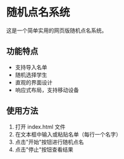 # 随机点名系统

这是一个简单实用的网页版随机点名系统。

## 功能特点

- 支持导入名单
- 随机选择学生
- 直观的界面设计
- 响应式布局，支持移动设备

## 使用方法

1. 打开 index.html 文件
2. 在文本框中输入或粘贴名单（每行一个名字）
3. 点击"开始"按钮进行随机点名
4. 点击"停止"按钮查看结果